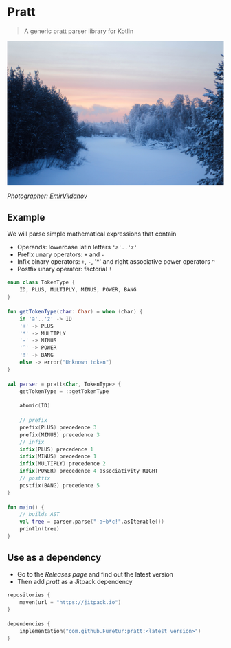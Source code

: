 # Pratt

> A generic pratt parser library for Kotlin

![Dawn and trees](img/dawn_and_trees.jpg)

*Photographer: [EmirVildanov](https://github.com/EmirVildanov)*

## Example

We will parse simple mathematical expressions that contain

* Operands: lowercase latin letters `'a'..'z'`
* Prefix unary operators: `+` and `-`
* Infix binary operators: `+`, `-`, '*' and right associative power operators `^`
* Postfix unary operator: factorial `!`

```kotlin
enum class TokenType {
    ID, PLUS, MULTIPLY, MINUS, POWER, BANG
}

fun getTokenType(char: Char) = when (char) {
    in 'a'..'z' -> ID
    '+' -> PLUS
    '*' -> MULTIPLY
    '-' -> MINUS
    '^' -> POWER
    '!' -> BANG
    else -> error("Unknown token")
}

val parser = pratt<Char, TokenType> {
    getTokenType = ::getTokenType

    atomic(ID)

    // prefix
    prefix(PLUS) precedence 3
    prefix(MINUS) precedence 3
    // infix
    infix(PLUS) precedence 1
    infix(MINUS) precedence 1
    infix(MULTIPLY) precedence 2
    infix(POWER) precedence 4 associativity RIGHT
    // postfix
    postfix(BANG) precedence 5
}

fun main() {
    // builds AST
    val tree = parser.parse("-a+b*c!".asIterable())
    println(tree)
}
```

## Use as a dependency

* Go to the _Releases page_ and find out the latest version
* Then add _pratt_ as a Jitpack dependency

```kotlin
repositories {
    maven(url = "https://jitpack.io")
}

dependencies {
    implementation("com.github.Furetur:pratt:<latest version>")
}
```
